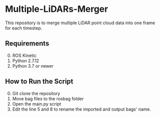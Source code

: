 # Multiple-LiDARs-Merger
This repository is to merge multiple LiDAR point cloud data into one frame for each timestep.

## Requirements
0. ROS Kinetic
1. Python 2.7.12
2. Python 3.7 or newer

## How to Run the Script
0. Git clone the repository
1. Move bag files to the rosbag folder
2. Open the main.py script
3. Edit the line 5 and 8 to rename the imported and output bags' name.